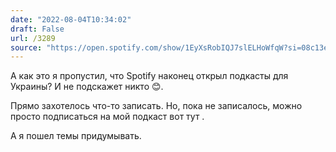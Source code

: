 ```yaml
---
date: "2022-08-04T10:34:02"
draft: False
url: /3289
source: "https://open.spotify.com/show/1EyXsRobIQJ7slELHoWfqW?si=08c13e74c29149bb"
---
```


А как это я пропустил, что Spotify наконец открыл подкасты для Украины? И не подскажет никто 😊.

Прямо захотелось что-то записать. Но, пока не записалось, можно просто подписаться на мой подкаст вот тут .

А я пошел темы придумывать.
